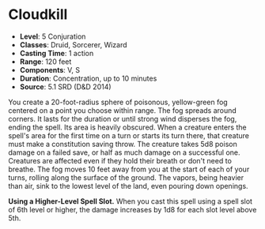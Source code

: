 # Cloudkill

- **Level**: 5 Conjuration
- **Classes**: Druid, Sorcerer, Wizard
- **Casting Time**: 1 action
- **Range**: 120 feet
- **Components**: V, S
- **Duration**: Concentration, up to 10 minutes
- **Source**: 5.1 SRD (D&D 2014)

You create a 20-foot-radius sphere of poisonous, yellow-green fog centered on a point you choose within range. The fog spreads around corners. It lasts for the duration or until strong wind disperses the fog, ending the spell. Its area is heavily obscured. When a creature enters the spell's area for the first time on a turn or starts its turn there, that creature must make a constitution saving throw. The creature takes 5d8 poison damage on a failed save, or half as much damage on a successful one. Creatures are affected even if they hold their breath or don't need to breathe. The fog moves 10 feet away from you at the start of each of your turns, rolling along the surface of the ground. The vapors, being heavier than air, sink to the lowest level of the land, even pouring down openings.

**Using a Higher-Level Spell Slot.** When you cast this spell using a spell slot of 6th level or higher, the damage increases by 1d8 for each slot level above 5th.
